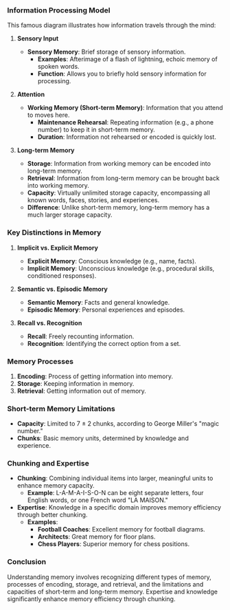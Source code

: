 ### Information Processing Model

This famous diagram illustrates how information travels through the mind:

1. **Sensory Input**
   - **Sensory Memory**: Brief storage of sensory information.
     - **Examples**: Afterimage of a flash of lightning, echoic memory of spoken words.
     - **Function**: Allows you to briefly hold sensory information for processing.

2. **Attention**
   - **Working Memory (Short-term Memory)**: Information that you attend to moves here.
     - **Maintenance Rehearsal**: Repeating information (e.g., a phone number) to keep it in short-term memory.
     - **Duration**: Information not rehearsed or encoded is quickly lost.

3. **Long-term Memory**
   - **Storage**: Information from working memory can be encoded into long-term memory.
   - **Retrieval**: Information from long-term memory can be brought back into working memory.
   - **Capacity**: Virtually unlimited storage capacity, encompassing all known words, faces, stories, and experiences.
   - **Difference**: Unlike short-term memory, long-term memory has a much larger storage capacity.

### Key Distinctions in Memory

1. **Implicit vs. Explicit Memory**
   - **Explicit Memory**: Conscious knowledge (e.g., name, facts).
   - **Implicit Memory**: Unconscious knowledge (e.g., procedural skills, conditioned responses).

2. **Semantic vs. Episodic Memory**
   - **Semantic Memory**: Facts and general knowledge.
   - **Episodic Memory**: Personal experiences and episodes.

3. **Recall vs. Recognition**
   - **Recall**: Freely recounting information.
   - **Recognition**: Identifying the correct option from a set.

### Memory Processes

1. **Encoding**: Process of getting information into memory.
2. **Storage**: Keeping information in memory.
3. **Retrieval**: Getting information out of memory.

### Short-term Memory Limitations

- **Capacity**: Limited to 7 ± 2 chunks, according to George Miller's "magic number."
- **Chunks**: Basic memory units, determined by knowledge and experience.

### Chunking and Expertise

- **Chunking**: Combining individual items into larger, meaningful units to enhance memory capacity.
  - **Example**: L-A-M-A-I-S-O-N can be eight separate letters, four English words, or one French word "LA MAISON."
- **Expertise**: Knowledge in a specific domain improves memory efficiency through better chunking.
  - **Examples**:
    - **Football Coaches**: Excellent memory for football diagrams.
    - **Architects**: Great memory for floor plans.
    - **Chess Players**: Superior memory for chess positions.

### Conclusion

Understanding memory involves recognizing different types of memory, processes of encoding, storage, and retrieval, and the limitations and capacities of short-term and long-term memory. Expertise and knowledge significantly enhance memory efficiency through chunking.